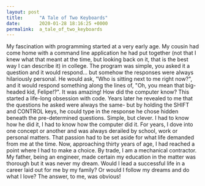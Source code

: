 ```yaml
---
layout: post
title:      "A Tale of Two Keyboards"
date:       2020-01-28 18:16:25 +0000
permalink:  a_tale_of_two_keyboards
---
```



My fascination with programming started at a very early age. My cousin had come home with a command line application he had put together (not that I knew what that meant at the time, but looking back on it, that is the best way I can describe it) in college. The program was simple, you asked it a question and it would respond... but somehow the responses were always hilariously personal. He would ask, "Who is sitting next to me right now?", and it would respond something along the lines of, "Oh, you mean that big-headed kid, Felipe!?". It was amazing! How did the computer know? This started a life-long obsession with code. Years later he revealed to me that the questions he asked were always the same- but by holding the SHIFT and CONTROL keys, he could type in the response he chose hidden beneath the pre-determined questions. Simple, but clever. I had to know how he did it, I had to know how the computer did it. For years, I dove into one concept or another and was always derailed by school, work or personal matters. That passion had to be set aside for what life demanded from me at the time. Now, approaching thirty years of age, I had reached a point where I had to make a choice. By trade, I am a mechanical contractor. My father, being an engineer, made certain my education in the matter was thorough but it was never my dream. Would I lead a successful life in a career laid out for me by my family? Or would I follow my dreams and do what I love? The answer, to me, was obvious!

